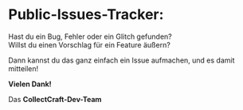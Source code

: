 Public-Issues-Tracker:
====

Hast du ein Bug, Fehler oder ein Glitch gefunden? <br>
Willst du einen Vorschlag für ein Feature äußern? <br>

Dann kannst du das ganz einfach ein Issue aufmachen, und es damit mitteilen!

**Vielen Dank!**

Das **CollectCraft-Dev-Team**
